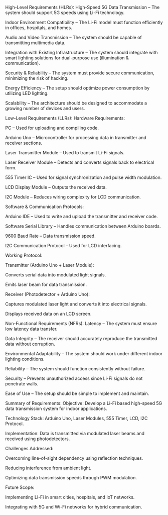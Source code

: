 High-Level Requirements (HLRs):
High-Speed 5G Data Transmission – The system should support 5G speeds using Li-Fi technology.

Indoor Environment Compatibility – The Li-Fi model must function efficiently in offices, hospitals, and homes.

Audio and Video Transmission – The system should be capable of transmitting multimedia data.

Integration with Existing Infrastructure – The system should integrate with smart lighting solutions for dual-purpose use (illumination & communication).

Security & Reliability – The system must provide secure communication, minimizing the risk of hacking.

Energy Efficiency – The setup should optimize power consumption by utilizing LED lighting.

Scalability – The architecture should be designed to accommodate a growing number of devices and users.

Low-Level Requirements (LLRs):
Hardware Requirements:

PC – Used for uploading and compiling code.

Arduino Uno – Microcontroller for processing data in transmitter and receiver sections.

Laser Transmitter Module – Used to transmit Li-Fi signals.

Laser Receiver Module – Detects and converts signals back to electrical form.

555 Timer IC – Used for signal synchronization and pulse width modulation.

LCD Display Module – Outputs the received data.

I2C Module – Reduces wiring complexity for LCD communication.

Software & Communication Protocols:

Arduino IDE – Used to write and upload the transmitter and receiver code.

Software Serial Library – Handles communication between Arduino boards.

9600 Baud Rate – Data transmission speed.

I2C Communication Protocol – Used for LCD interfacing.

Working Protocol:

Transmitter (Arduino Uno + Laser Module):

Converts serial data into modulated light signals.

Emits laser beam for data transmission.

Receiver (Photodetector + Arduino Uno):

Captures modulated laser light and converts it into electrical signals.

Displays received data on an LCD screen.

Non-Functional Requirements (NFRs):
Latency – The system must ensure low latency data transfer.

Data Integrity – The receiver should accurately reproduce the transmitted data without corruption.

Environmental Adaptability – The system should work under different indoor lighting conditions.

Reliability – The system should function consistently without failure.

Security – Prevents unauthorized access since Li-Fi signals do not penetrate walls.

Ease of Use – The setup should be simple to implement and maintain.

Summary of Requirements:
Objective: Develop a Li-Fi based high-speed 5G data transmission system for indoor applications.

Technology Stack: Arduino Uno, Laser Modules, 555 Timer, LCD, I2C Protocol.

Implementation: Data is transmitted via modulated laser beams and received using photodetectors.

Challenges Addressed:

Overcoming line-of-sight dependency using reflection techniques.

Reducing interference from ambient light.

Optimizing data transmission speeds through PWM modulation.

Future Scope:

Implementing Li-Fi in smart cities, hospitals, and IoT networks.

Integrating with 5G and Wi-Fi networks for hybrid communication.

